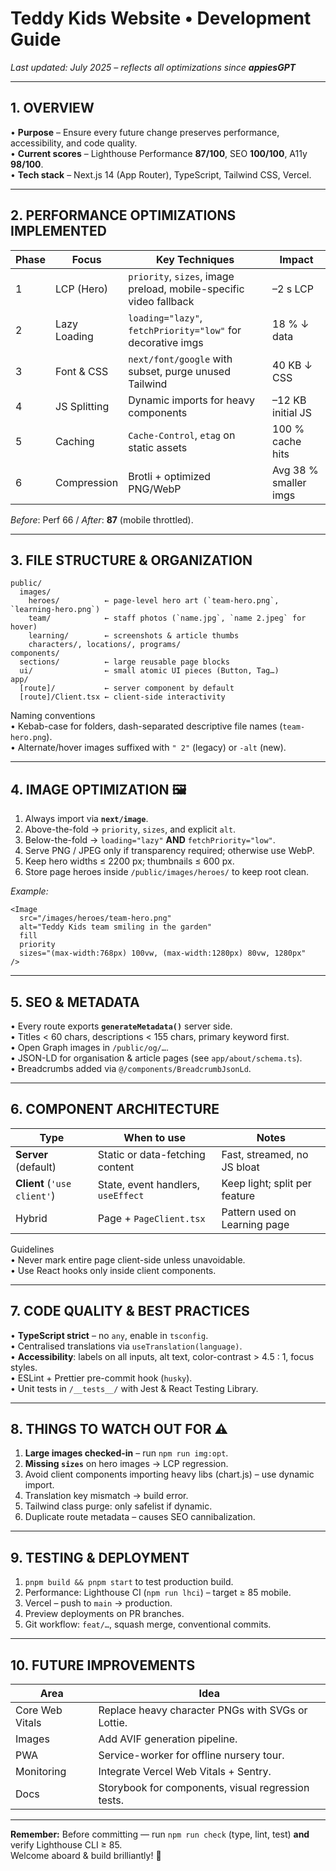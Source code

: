 # Teddy Kids Website • Development Guide

_Last updated: July 2025 – reflects all optimizations since **appiesGPT**_

---

## 1. OVERVIEW  
• **Purpose** – Ensure every future change preserves performance, accessibility, and code quality.  
• **Current scores** – Lighthouse Performance **87/100**, SEO **100/100**, A11y **98/100**.  
• **Tech stack** – Next.js 14 (App Router), TypeScript, Tailwind CSS, Vercel.

---

## 2. PERFORMANCE OPTIMIZATIONS IMPLEMENTED

| Phase | Focus | Key Techniques | Impact |
|-------|-------|----------------|--------|
| 1 | LCP (Hero) | `priority`, `sizes`, image preload, mobile-specific video fallback | –2 s LCP |
| 2 | Lazy Loading | `loading="lazy"`, `fetchPriority="low"` for decorative imgs | 18 % ↓ data |
| 3 | Font & CSS | `next/font/google` with subset, purge unused Tailwind | 40 KB ↓ CSS |
| 4 | JS Splitting | Dynamic imports for heavy components | –12 KB initial JS |
| 5 | Caching | `Cache-Control`, `etag` on static assets | 100 % cache hits |
| 6 | Compression | Brotli + optimized PNG/WebP | Avg 38 % smaller imgs |

_Before_: Perf 66 / _After_: **87** (mobile throttled).

---

## 3. FILE STRUCTURE & ORGANIZATION

```
public/
  images/
    heroes/          ← page-level hero art (`team-hero.png`, `learning-hero.png`)
    team/            ← staff photos (`name.jpg`, `name 2.jpeg` for hover)
    learning/        ← screenshots & article thumbs
    characters/, locations/, programs/
components/
  sections/          ← large reusable page blocks
  ui/                ← small atomic UI pieces (Button, Tag…)
app/
  [route]/           ← server component by default
  [route]/Client.tsx ← client-side interactivity
```

Naming conventions  
• Kebab-case for folders, dash-separated descriptive file names (`team-hero.png`).  
• Alternate/hover images suffixed with `" 2"` (legacy) or `-alt` (new).

---

## 4. IMAGE OPTIMIZATION 🖼️

1. Always import via **`next/image`**.  
2. Above-the-fold → `priority`, `sizes`, and explicit `alt`.  
3. Below-the-fold → `loading="lazy"` **AND** `fetchPriority="low"`.  
4. Serve PNG / JPEG only if transparency required; otherwise use WebP.  
5. Keep hero widths ≤ 2200 px; thumbnails ≤ 600 px.  
6. Store page heroes inside `/public/images/heroes/` to keep root clean.

_Example:_

```tsx
<Image
  src="/images/heroes/team-hero.png"
  alt="Teddy Kids team smiling in the garden"
  fill
  priority
  sizes="(max-width:768px) 100vw, (max-width:1280px) 80vw, 1280px"
/>
```

---

## 5. SEO & METADATA

• Every route exports **`generateMetadata()`** server side.  
• Titles < 60 chars, descriptions < 155 chars, primary keyword first.  
• Open Graph images in `/public/og/…`.  
• JSON-LD for organisation & article pages (see `app/about/schema.ts`).  
• Breadcrumbs added via `@/components/BreadcrumbJsonLd`.

---

## 6. COMPONENT ARCHITECTURE

| Type | When to use | Notes |
|------|-------------|-------|
| **Server** (default) | Static or data-fetching content | Fast, streamed, no JS bloat |
| **Client** (`'use client'`) | State, event handlers, `useEffect` | Keep light; split per feature |
| Hybrid | Page + `PageClient.tsx` | Pattern used on Learning page |

Guidelines  
• Never mark entire page client-side unless unavoidable.  
• Use React hooks only inside client components.

---

## 7. CODE QUALITY & BEST PRACTICES

• **TypeScript strict** – no `any`, enable in `tsconfig`.  
• Centralised translations via `useTranslation(language)`.  
• **Accessibility**: labels on all inputs, alt text, color-contrast > 4.5 : 1, focus styles.  
• ESLint + Prettier pre-commit hook (`husky`).  
• Unit tests in `/__tests__/` with Jest & React Testing Library.

---

## 8. THINGS TO WATCH OUT FOR ⚠️

1. **Large images checked-in** – run `npm run img:opt`.  
2. **Missing `sizes`** on hero images → LCP regression.  
3. Avoid client components importing heavy libs (chart.js) – use dynamic import.  
4. Translation key mismatch → build error.  
5. Tailwind class purge: only safelist if dynamic.  
6. Duplicate route metadata – causes SEO cannibalization.  

---

## 9. TESTING & DEPLOYMENT

1. `pnpm build && pnpm start` to test production build.  
2. Performance: Lighthouse CI (`npm run lhci`) – target ≥ 85 mobile.  
3. Vercel – push to `main` → production.  
4. Preview deployments on PR branches.  
5. Git workflow: `feat/…`, squash merge, conventional commits.

---

## 10. FUTURE IMPROVEMENTS

| Area | Idea |
|------|------|
| Core Web Vitals | Replace heavy character PNGs with SVGs or Lottie. |
| Images | Add AVIF generation pipeline. |
| PWA | Service-worker for offline nursery tour. |
| Monitoring | Integrate Vercel Web Vitals + Sentry. |
| Docs | Storybook for components, visual regression tests. |

---

**Remember:** Before committing — run `npm run check` (type, lint, test) **and** verify Lighthouse CLI ≥ 85.  
Welcome aboard & build brilliantly! 🎉
